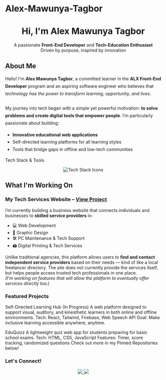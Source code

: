 # Alex-Mawunya-Tagbor

<!-- PROFILE HEADER -->
<h1 align="center">Hi, I'm Alex Mawunya Tagbor </h1>
<p align="center">
  A passionate <strong>Front-End Developer</strong> and <strong>Tech-Education Enthusiast</strong>  <br/>
  Driven by purpose, inspired by innovation 
</p>

<!-- ABOUT ME SECTION -->
## About Me
<!-- This is HTML embedded inside Markdown for enhanced formatting -->
<div style="line-height: 1.7;">
  Hello! I'm <strong>Alex Mawunya Tagbor</strong>, a committed learner in the <strong>ALX Front-End Developer</strong> program and an aspiring software engineer who believes that <em>technology has the power to transform learning, opportunity, and lives</em>.
  <br/><br/>
  My journey into tech began with a simple yet powerful motivation: <strong>to solve problems and create digital tools that empower people</strong>. I’m particularly passionate about building:
  <ul>
    <li><strong>Innovative educational web applications</strong></li>
    <li>Self-directed learning platforms for all learning styles</li>
    <li>Tools that bridge gaps in offline and low-tech communities</li>
  </ul>
</div>

<!-- SKILLS SECTION -->
Tech Stack & Tools

<div align="center">
  <img src="https://skillicons.dev/icons?i=html,css,js,react,tailwind,github,vscode,firebase" alt="Tech Stack Icons"/>
</div>

## What I'm Working On

### **My Tech Services Website** – [View Project](https://emmedia.netlify.app/)

I’m currently building a business website that connects individuals and businesses to **skilled service providers** in:

- 💻 Web Development
- 🎨 Graphic Design
- 🛠️ PC Maintenance & Tech Support
- 🖨️ Digital Printing & Tech Services

Unlike traditional agencies, this platform allows users to **find and contact independent service providers** based on their needs — kind of like a local freelancer directory. The site does not currently provide the services itself, but helps people access trusted tech professionals in one place.  
 *(I'm working on features that will allow the platform to eventually offer services directly too.)*


### Featured Projects

Self-Directed Learning Hub (In Progress)
A web platform designed to support visual, auditory, and kinesthetic learners in both online and offline environments.
Tech: React, Tailwind, Firebase, Web Speech API
Goal: Make inclusive learning accessible anywhere, anytime.

EduQuizz
A lightweight quiz web app for students preparing for basic school exams.
Tech: HTML, CSS, JavaScript
Features: Timer, score tracking, randomized questions
Check out more in my Pinned Repositories below!


### Let's Connect!
<div align="center">
  <a href="https://www.linkedin.com/in/alex-mawunya-tagbor">
     <img src="https://img.shields.io/badge/LinkedIn-blue?style=for-the-badge&logo=linkedin&logoColor=white"/>
  </a>

  <a href="mailto:atagbor@yahoo.com">
    <img src="https://img.shields.io/badge/Email-grey?style=for-the-badge&logo=gmail&logoColor=white"/>
  </a>
</div>
